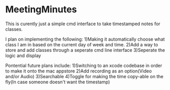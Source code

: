 # MeetingMinutes

This is curently just a simple cmd interface to take timestamped notes for classes.

I plan on implementing the following:
1)Making it automatically choose what class I am in based on the current day of week and time.
2)Add a way to store and add classes through a seperate cmd line interface
3)Seperate the logic and display


Pontential future plans include:
1)Switching to an xcode codebase in order to make it onto the mac appstore
2)Add recording as an option(Video and/or Audio)
3)Searchable
4)Toggle for making the time copy-able on the fly(In case someone doesn't want the timestamp)